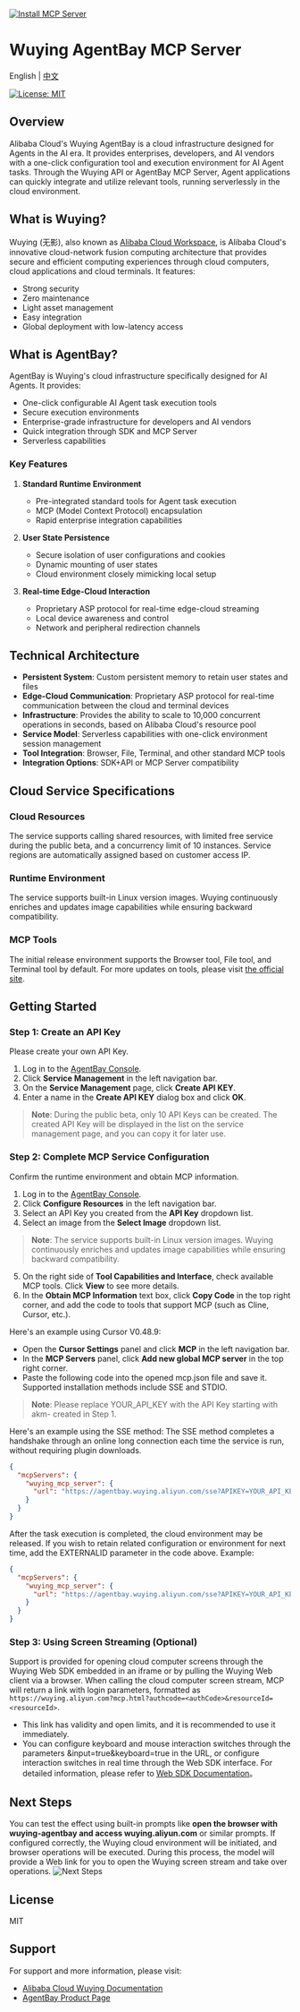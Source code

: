 [![Install MCP Server](https://cursor.com/deeplink/mcp-install-dark.svg)](https://cursor.com/en/install-mcp?name=wuying_mcp_server&config=eyJ1cmwiOiJodHRwczovL2FnZW50YmF5LWludGwud3V5aW5nLmFsaXl1bmNzLmNvbS9zc2U%2FQVBJS0VZPSRBUElLRVkmSU1BR0VJRD13aW5kb3dzX2xhdGVzdCJ9)
# Wuying AgentBay MCP Server

English | [中文](README_zh.md) 

[![License: MIT](https://img.shields.io/badge/License-MIT-yellow.svg)](https://opensource.org/licenses/MIT)

## Overview

Alibaba Cloud's Wuying AgentBay is a cloud infrastructure designed for Agents in the AI era. It provides enterprises, developers, and AI vendors with a one-click configuration tool and execution environment for AI Agent tasks. Through the Wuying API or AgentBay MCP Server, Agent applications can quickly integrate and utilize relevant tools, running serverlessly in the cloud environment.

## What is Wuying?

Wuying (无影), also known as [Alibaba Cloud Workspace](https://www.alibabacloud.com/en/product/alibaba-cloud-workspace?_p_lc=1),  is Alibaba Cloud's innovative cloud-network fusion computing architecture that provides secure and efficient computing experiences through cloud computers, cloud applications and cloud terminals. It features:

- Strong security
- Zero maintenance
- Light asset management
- Easy integration
- Global deployment with low-latency access

## What is AgentBay?

AgentBay is Wuying's cloud infrastructure specifically designed for AI Agents. It provides:

- One-click configurable AI Agent task execution tools
- Secure execution environments
- Enterprise-grade infrastructure for developers and AI vendors
- Quick integration through SDK and MCP Server
- Serverless capabilities

### Key Features

1. **Standard Runtime Environment**
   - Pre-integrated standard tools for Agent task execution
   - MCP (Model Context Protocol) encapsulation
   - Rapid enterprise integration capabilities

2. **User State Persistence**
   - Secure isolation of user configurations and cookies
   - Dynamic mounting of user states
   - Cloud environment closely mimicking local setup

3. **Real-time Edge-Cloud Interaction**
   - Proprietary ASP protocol for real-time edge-cloud streaming
   - Local device awareness and control
   - Network and peripheral redirection channels

## Technical Architecture

- **Persistent System**: Custom persistent memory to retain user states and files
- **Edge-Cloud Communication**: Proprietary ASP protocol for real-time communication between the cloud and terminal devices
- **Infrastructure**: Provides the ability to scale to 10,000 concurrent operations in seconds, based on Alibaba Cloud's resource pool
- **Service Model**: Serverless capabilities with one-click environment session management
- **Tool Integration**: Browser, File, Terminal, and other standard MCP tools
- **Integration Options**: SDK+API or MCP Server compatibility

## Cloud Service Specifications

### Cloud Resources

The service supports calling shared resources, with limited free service during the public beta, and a concurrency limit of 10 instances. Service regions are automatically assigned based on customer access IP.

### Runtime Environment

The service supports built-in Linux version images. Wuying continuously enriches and updates image capabilities while ensuring backward compatibility.

### MCP Tools

The initial release environment supports the Browser tool, File tool, and Terminal tool by default. For more updates on tools, please visit [the official site](https://agentbay.console.aliyun.com/service-management).

## Getting Started

### Step 1: Create an API Key

Please create your own API Key.

1. Log in to the [AgentBay Console](https://agentbay.console.aliyun.com/service-management).
2. Click **Service Management** in the left navigation bar.
3. On the **Service Management** page, click **Create API KEY**.
4. Enter a name in the **Create API KEY** dialog box and click **OK**.

> **Note**: During the public beta, only 10 API Keys can be created. The created API Key will be displayed in the list on the service management page, and you can copy it for later use.

### Step 2: Complete MCP Service Configuration

Confirm the runtime environment and obtain MCP information.

1. Log in to the [AgentBay Console](https://agentbay.console.aliyun.com/service-management).
2. Click **Configure Resources** in the left navigation bar.
3. Select an API Key you created from the **API Key** dropdown list.
4. Select an image from the **Select Image** dropdown list.

> **Note**: The service supports built-in Linux version images. Wuying continuously enriches and updates image capabilities while ensuring backward compatibility.

5. On the right side of **Tool Capabilities and Interface**, check available MCP tools. Click **View** to see more details.
6. In the **Obtain MCP Information** text box, click **Copy Code** in the top right corner, and add the code to tools that support MCP (such as Cline, Cursor, etc.).

Here's an example using Cursor V0.48.9:

- Open the **Cursor Settings** panel and click **MCP** in the left navigation bar.
- In the **MCP Servers** panel, click **Add new global MCP server** in the top right corner.
- Paste the following code into the opened mcp.json file and save it. Supported installation methods include SSE and STDIO.

> **Note**: Please replace YOUR_API_KEY with the API Key starting with akm- created in Step 1.

Here's an example using the SSE method:
The SSE method completes a handshake through an online long connection each time the service is run, without requiring plugin downloads.

```json
{
  "mcpServers": {
    "wuying_mcp_server": {
      "url": "https://agentbay.wuying.aliyun.com/sse?APIKEY=YOUR_API_KEY"
    }
  }
}
```
After the task execution is completed, the cloud environment may be released. If you wish to retain related configuration or environment for next time, add the EXTERNALID parameter in the code above. Example:

```json
{
  "mcpServers": {
    "wuying_mcp_server": {
      "url": "https://agentbay.wuying.aliyun.com/sse?APIKEY=YOUR_API_KEY&EXTERNALID=user001"
    }
  }
}
```

### Step 3: Using Screen Streaming (Optional)
Support is provided for opening cloud computer screens through the Wuying Web SDK embedded in an iframe or by pulling the Wuying Web client via a browser. When calling the cloud computer screen stream, MCP will return a link with login parameters, formatted as ```https://wuying.aliyun.com?mcp.html?authcode=<authCode>&resourceId=<resourceId>```.
- This link has validity and open limits, and it is recommended to use it immediately.
- You can configure keyboard and mouse interaction switches through the parameters &input=true&keyboard=true in the URL, or configure interaction switches in real time through the Web SDK interface. For detailed information, please refer to [Web SDK Documentation](https://wuying.aliyun.com/wuyingWebSdk/docs/category/intro)。

## Next Steps
You can test the effect using built-in prompts like **open the browser with wuying-agentbay and access wuying.aliyun.com** or similar prompts. If configured correctly, the Wuying cloud environment will be initiated, and browser operations will be executed. During this process, the model will provide a Web link for you to open the Wuying screen stream and take over operations.
![Next Steps](https://help-static-aliyun-doc.aliyuncs.com/assets/img/zh-CN/8045084471/p943842.png)


## License

MIT

## Support

For support and more information, please visit:
- [Alibaba Cloud Wuying Documentation](https://www.aliyun.com/product/ecs/wuying)
- [AgentBay Product Page](https://www.aliyun.com/activity/wuying/aiagent)



